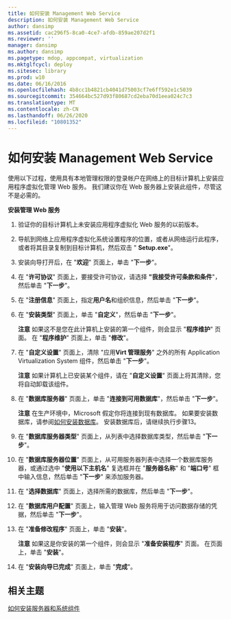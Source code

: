 ```yaml
---
title: 如何安装 Management Web Service
description: 如何安装 Management Web Service
author: dansimp
ms.assetid: cac296f5-8ca0-4ce7-afdb-859ae207d2f1
ms.reviewer: ''
manager: dansimp
ms.author: dansimp
ms.pagetype: mdop, appcompat, virtualization
ms.mktglfcycl: deploy
ms.sitesec: library
ms.prod: w10
ms.date: 06/16/2016
ms.openlocfilehash: 4b8cc1b4821cb4041d75003cf7e6ff592e1c5039
ms.sourcegitcommit: 354664bc527d93f80687cd2eba70d1eea024c7c3
ms.translationtype: MT
ms.contentlocale: zh-CN
ms.lasthandoff: 06/26/2020
ms.locfileid: "10801352"
---
```

# 如何安装 Management Web Service


使用以下过程，使用具有本地管理权限的登录帐户在网络上的目标计算机上安装应用程序虚拟化管理 Web 服务。 我们建议你在 Web 服务器上安装此组件，尽管这不是必需的。

**安装管理 Web 服务**

1.  验证你的目标计算机上未安装应用程序虚拟化 Web 服务的以前版本。

2.  导航到网络上应用程序虚拟化系统设置程序的位置，或者从网络运行此程序，或者将其目录复制到目标计算机，然后双击 " **Setup.exe**"。

3.  安装向导打开后，在 "**欢迎**" 页面上，单击 "**下一步**"。

4.  在 "**许可协议**" 页面上，要接受许可协议，请选择 **"我接受许可条款和条件**"，然后单击 "**下一步**"。

5.  在 "**注册信息**" 页面上，指定**用户名**和组织信息，然后单击 "**下一步**"。

6.  在 "**安装类型**" 页面上，单击 "**自定义**"，然后单击 "**下一步**"。

    **注意** 如果这不是您在此计算机上安装的第一个组件，则会显示 "**程序维护**" 页面。 在 "**程序维护**" 页面上，单击 "**修改**"。

     

7.  在 "**自定义设置**" 页面上，清除 "应用**Virt 管理服务**" 之外的所有 Application Virtualization System 组件，然后单击 "**下一步**"。

    **注意** 如果计算机上已安装某个组件，请在 "**自定义设置**" 页面上将其清除，您将自动卸载该组件。

     

8.  在 "**数据库服务器**" 页面上，单击 "**连接到可用数据库**"，然后单击 "**下一步**"。

    **注意** 在生产环境中，Microsoft 假定你将连接到现有数据库。 如果要安装数据库，请参阅[如何安装数据库](how-to-install-a-database.md)。 安装数据库后，请继续执行步骤13。

     

9.  在 "**数据库服务器类型**" 页面上，从列表中选择数据库类型，然后单击 "**下一步**"。

10. 在 "**数据库服务器位置**" 页面上，从可用服务器列表中选择一个数据库服务器，或通过选中 "**使用以下主机名**" 复选框并在 "**服务器名称**" 和 "**端口号**" 框中输入信息，然后单击 "**下一步**" 来添加服务器。

11. 在 "**选择数据库**" 页面上，选择所需的数据库，然后单击 "**下一步**"。

12. 在 "**数据库用户配置**" 页面上，输入管理 Web 服务将用于访问数据存储的凭据，然后单击 "**下一步**"。

13. 在 "**准备修改程序**" 页面上，单击 "**安装**"。

    **注意** 如果这是你安装的第一个组件，则会显示 "**准备安装程序**" 页面。 在页面上，单击 "**安装**"。

     

14. 在 "**安装向导已完成**" 页面上，单击 "**完成**"。

## 相关主题


[如何安装服务器和系统组件](how-to-install-the-servers-and-system-components.md)

 

 






